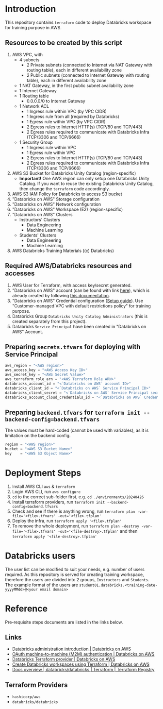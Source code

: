 # Introduction
This repository contains `terraform` code to deploy Databricks workspace for training purpose in AWS.

## Resources to be created by this script
<!-- 1. Microsoft Entra ID Users and Groups (region-agnostic)
    - Instructors
    - Students -->
1. AWS VPC, with
    - 4 subnets
        - 2 Private subnets (connected to Internet via NAT Gateway with routing table), each in different availability zone
        - 2 Public subnets (connected to Internet Gateway with routing table), each in different availability zone
    - 1 NAT Gateway, in the first public subnet availability zone
    - 1 Internet Gateway
    - 1 Routing table
        - 0.0.0.0/0 to Internet Gateway
    - 1 Network ACL
        - 1 Ingress rule within VPC (by VPC CIDR)
        - 1 Ingress rule from all (required by Databricks)
        - 1 Egress rule within VPC (by VPC CIDR)
        - 2 Egress rules to Internet HTTP(s) (TCP/80 and TCP/443)
        - 2 Egress rules required to communicate with Databricks Infra (TCP/3306 and TCP/6666)
    - 1 Security Group
        - 1 Ingress rule within VPC
        - 1 Egress rule within VPC
        - 2 Egress rules to Internet HTTP(s) (TCP/80 and TCP/443)
        - 2 Egress rules required to communicate with Databricks Infra (TCP/3306 and TCP/6666)
1. AWS S3 Bucket for Databricks Unity Catalog (region-specific)
    - **Important!** One AWS region can only setup one Databricks Unity Catalog. If you want to reuse the existing Databricks Unity Catalog, then change the `terraform` code accordingly.
1. AWS S3 IAM Policy for Databricks to access S3 bucket
1. "Databricks on AWS" Storage configuration
1. "Databricks on AWS" Network configuration
1. "Databricks on AWS" Workspace (E2) (region-specific)
1. "Databricks on AWS" Clusters
    - Instructors' Clusters
        - Data Engineering
        - Machine Learning
    - Students' Clusters
        - Data Engineering
        - Machine Learning
1. AWS Databricks Training Materials ((c) Databricks)

## Required AWS/Databricks resources and accesses
1. AWS User for Terraform, with access key/secret generated.
1. "Databricks on AWS" account (can be found with link [here](https://accounts.cloud.databricks.com/)), which is already created by following [this documentation](https://docs.databricks.com/en/getting-started/index.html).
1. "Databricks on AWS" Credential configuration ([Setup guide](https://docs.databricks.com/en/administration-guide/account-settings-e2/credentials.html)). Use "Customer-managed VPC with default restrictions policy" for training purpose.
1. Databricks Group `Databricks Unity Catalog Administrators` (this is created separately from this project).
1. Databricks `Service Principal` have been created in "Databricks on AWS" Account.

## Preparing `secrets.tfvars` for deploying with Service Principal
```tfvars
aws_region = "<AWS region>"
aws_access_key = "<AWS Access Key ID>"
aws_secret_key = "<AWS Secret Value>"
aws_terraform_role_arn = "<AWS Terraform Role ARN>"
databricks_account_id = "<`Databricks on AWS` account ID>"
databricks_client_id = "<`Databricks on AWS` Service Principal ID>"
databricks_client_secret = "<`Databricks on AWS` Service Principal secret>"
databricks_account_cloud_credentials_id = "<`Databricks on AWS` Credential Configuration ID>"
```

## Preparing `backend.tfvars` for `terraform init --backend-config=backend.tfvars`
The values must be hard-coded (cannot be used with variables), as it is limitation on the backend config.
```tfvars
region = "<AWS region>"
bucket = "<AWS S3 Bucket Name>"
key    = "<AWS S3 Object Name>"
```

# Deployment Steps
1. Install AWS CLI `aws` & `terraform`
1. Login AWS CLI, run `aws configure`
1. `cd` to the correct sub-folder first, e.g. `cd ./environments/20240426`
1. Install terraform providers, run `terraform init --backend-config=backend.tfvars`
1. Check and see if there is anything wrong, run `terraform plan -var-file='<file>.tfvars' -out='<file>.tfplan'`
1. Deploy the infra, run `terraform apply '<file>.tfplan'`
1. To remove the whole deployment, run `terraform plan -destroy -var-file='<file>.tfvars' -out='<file-destroy>.tfplan'` and then `terraform apply '<file-destroy>.tfplan'`

# Databricks users
The user list can be modified to suit your needs, e.g. number of users required.
As this repository is served for creating training workspace, therefore the users are divided into 2 groups, `Instructors` and `Students`.
The example format of the users are
`student01.databricks.<training-date-yyyyMMdd>@<your email domain>`

# Reference
Pre-requisite steps documents are listed in the links below.

## Links
- [Databricks administration introduction | Databricks on AWS](https://docs.databricks.com/en/administration-guide/index.html)
- [OAuth machine-to-machine (M2M) authentication | Databricks on AWS](https://docs.databricks.com/en/dev-tools/auth/oauth-m2m.html)
- [Databricks Terraform provider | Databricks on AWS](https://docs.databricks.com/en/dev-tools/terraform/index.html)
- [Create Databricks workspaces using Terraform | Databricks on AWS](https://docs.databricks.com/en/dev-tools/terraform/e2-workspace.html)
- [Docs overview | databricks/databricks | Terraform | Terraform Registry](https://registry.terraform.io/providers/databricks/databricks/latest/docs)

## Terraform Providers
- `hashicorp/aws`
- `databricks/databricks`
